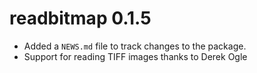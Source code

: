 # readbitmap 0.1.5

* Added a `NEWS.md` file to track changes to the package.
* Support for reading TIFF images thanks to Derek Ogle
